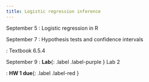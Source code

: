 ```yaml
---
title: Logistic regression inference
---
```


September 5
: Logistic regression in R

September 7
: Hypothesis tests and confidence intervals
  
: Textbook 6.5.4

September 9
: **Lab**{: .label .label-purple } Lab 2

: **HW 1 due**{: .label .label-red }
